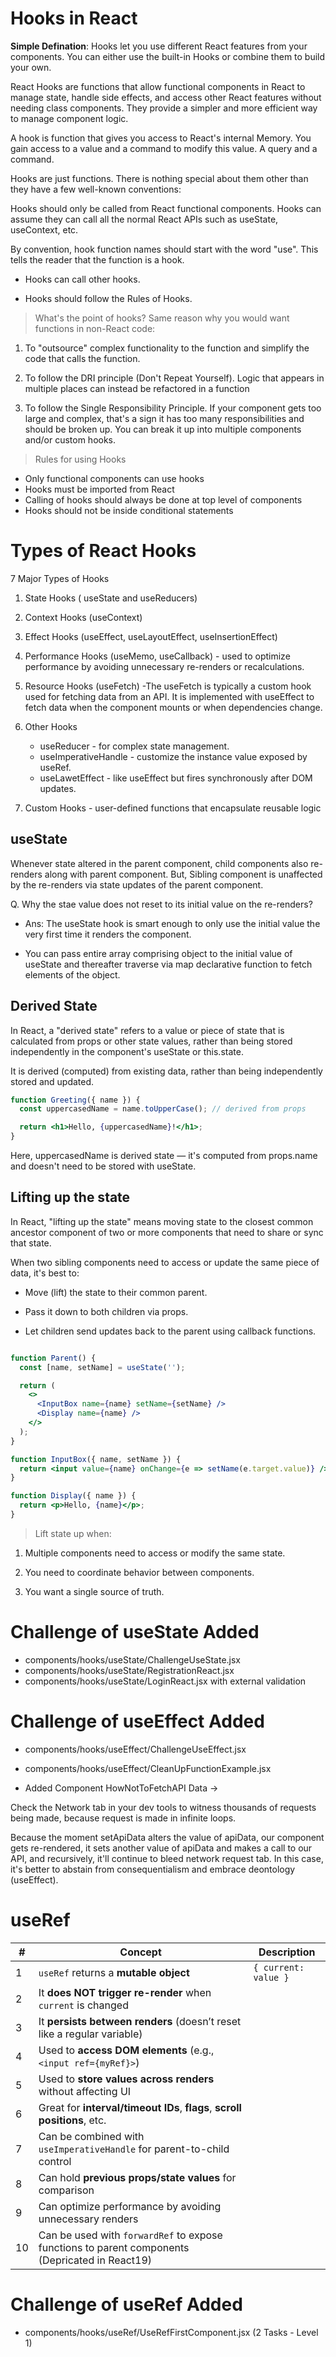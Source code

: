# Hooks in React

**Simple Defination**: Hooks let you use different React features from your components. You can either use the built-in Hooks or combine them to build your own. 

React Hooks are functions that allow functional components in React to manage state, handle side effects, and access other React features without needing class components. They provide a simpler and more efficient way to manage component logic.

A hook is function that gives you access to React's internal Memory. You gain access to a value and a command to modify this value. A query and a command.

Hooks are just functions. There is nothing special about them other than they have a few well-known conventions:

Hooks should only be called from React functional components. Hooks can assume they can call all the normal React APIs such as useState, useContext, etc.

By convention, hook function names should start with the word "use". This tells the reader that the function is a hook.

- Hooks can call other hooks.

- Hooks should follow the Rules of Hooks.

> What's the point of hooks? Same reason why you would want functions in non-React code:

1. To "outsource" complex functionality to the function and simplify the code that calls the function.

2. To follow the DRI principle (Don't Repeat Yourself). Logic that appears in multiple places can instead be refactored in a function

3. To follow the Single Responsibility Principle. If your component gets too large and complex, that's a sign it has too many responsibilities and should be broken up. You can break it up into multiple components and/or custom hooks.

> Rules for using Hooks
- Only functional components can use hooks
- Hooks must be imported from React
- Calling of hooks should always be done at top level of components
- Hooks should not be inside conditional statements

# Types of React Hooks

7 Major Types of Hooks

1. State Hooks ( useState and useReducers)
2. Context Hooks (useContext)
3. Effect Hooks (useEffect, useLayoutEffect, useInsertionEffect)
4. Performance Hooks (useMemo, useCallback) - used to optimize performance by avoiding unnecessary re-renders or recalculations.
5. Resource Hooks (useFetch) -The useFetch is typically a custom hook used for fetching data from an API. It is implemented with useEffect to fetch data when the component mounts or when dependencies change.
6. Other Hooks 
    - useReducer - for complex state management.
    - useImperativeHandle - customize the instance value exposed by useRef.
    - useLawetEffect - like useEffect but fires synchronously after DOM updates.

7. Custom Hooks - user-defined functions that encapsulate reusable logic



## useState 

Whenever state altered in the parent component, child components also re-renders along with parent component. 
But, Sibling component is unaffected by the re-renders via state updates of the parent component.

Q. Why the stae value does not reset to its initial value on the re-renders?
- Ans: The useState hook is smart enough to only use the initial value the very first time it renders the component.

- You can pass entire array comprising object to the initial value of useState and thereafter traverse via map declarative function to fetch elements of the object.

## Derived State

In React, a "derived state" refers to a value or piece of state that is calculated from props or other state values, rather than being stored independently in the component's useState or this.state.

It is derived (computed) from existing data, rather than being independently stored and updated.
```jsx
function Greeting({ name }) {
  const uppercasedName = name.toUpperCase(); // derived from props

  return <h1>Hello, {uppercasedName}!</h1>;
}
```

Here, uppercasedName is derived state — it's computed from props.name and doesn't need to be stored with useState.

## Lifting up the state

In React, "lifting up the state" means moving state to the closest common ancestor component of two or more components that need to share or sync that state.

When two sibling components need to access or update the same piece of data, it's best to:

- Move (lift) the state to their common parent.

- Pass it down to both children via props.

- Let children send updates back to the parent using callback functions.

```jsx

function Parent() {
  const [name, setName] = useState('');

  return (
    <>
      <InputBox name={name} setName={setName} />
      <Display name={name} />
    </>
  );
}

function InputBox({ name, setName }) {
  return <input value={name} onChange={e => setName(e.target.value)} />;
}

function Display({ name }) {
  return <p>Hello, {name}</p>;
}
```

> Lift state up when:

1. Multiple components need to access or modify the same state.

2. You need to coordinate behavior between components.

3. You want a single source of truth.


# Challenge of useState Added

- components/hooks/useState/ChallengeUseState.jsx
- components/hooks/useState/RegistrationReact.jsx
- components/hooks/useState/LoginReact.jsx with external validation

# Challenge of useEffect Added

- components/hooks/useEffect/ChallengeUseEffect.jsx
- components/hooks/useEffect/CleanUpFunctionExample.jsx

- Added Component HowNotToFetchAPI Data -> 

Check the Network tab in your dev tools to witness thousands of requests being made, because request is made in infinite loops.

Because the moment setApiData alters the value of apiData, our component gets re-rendered, it sets another value of apiData and makes a call to our API, and recursively, it'll continue to bleed network request tab.
In this case, it's better to abstain from consequentialism and embrace deontology (useEffect).


# useRef
| #  | Concept                                                                   | Description          |
| -- | ------------------------------------------------------------------------- | -------------------- |
| 1  | `useRef` returns a **mutable object**                                     | `{ current: value }` |
| 2  | It **does NOT trigger re-render** when `current` is changed               |                      |
| 3  | It **persists between renders** (doesn’t reset like a regular variable)   |                      |
| 4  | Used to **access DOM elements** (e.g., `<input ref={myRef}>`)             |                      |
| 5  | Used to **store values across renders** without affecting UI              |                      |
| 6  | Great for **interval/timeout IDs**, **flags**, **scroll positions**, etc. |                      |
| 7  | Can be combined with `useImperativeHandle` for parent-to-child control    |                      |
| 8  | Can hold **previous props/state values** for comparison                   |                      |
| 9  | Can optimize performance by avoiding unnecessary renders                  |                      |
| 10 | Can be used with `forwardRef` to expose functions to parent components (Depricated in React19)   |                      |


# Challenge of useRef Added

- components/hooks/useRef/UseRefFirstComponent.jsx (2 Tasks - Level 1)